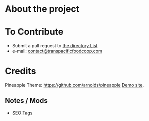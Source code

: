 # About the project

# To Contribute
- Submit a pull request to [the directory List](https://github.com/transpacific-food-coop/transpacific-food-coop.github.io/blob/master/directory-list.md)
- e-mail: contact@transpacificfoodcoop.com

# Credits 
Pineapple Theme: https://github.com/arnolds/pineapple
[Demo site](https://arnolds.io/pineapple/).

## Notes / Mods
- [SEO Tags](https://github.com/jekyll/jekyll-seo-tag/blob/master/docs/advanced-usage.md)
